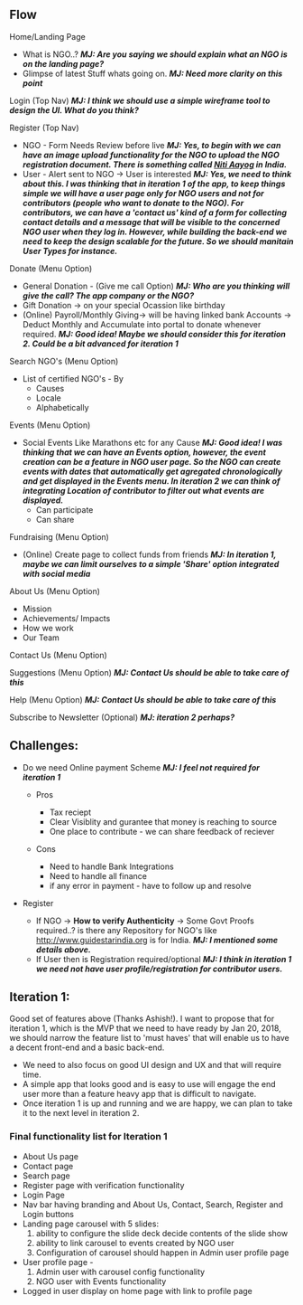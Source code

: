 ## Flow

Home/Landing Page
* What is NGO..? ***MJ: Are you saying we should explain what an NGO is on the landing page?***
* Glimpse of latest Stuff whats going on. ***MJ: Need more clarity on this point***

Login (Top Nav) ***MJ: I think we should use a simple wireframe tool to design the UI. What do you think?***

Register (Top Nav)
* NGO - Form Needs Review before live ***MJ: Yes, to begin with we can have an image upload functionality for the NGO to upload the NGO registration document. There is something called [Niti Aayog](http://niti.gov.in/content/ngo-darpan) in India.***
* User - Alert sent to NGO -> User is interested ***MJ: Yes, we need to think about this. I was thinking that in iteration 1 of the app, to keep things simple we will have a user page only for NGO users and not for contributors (people who want to donate to the NGO). For contributors, we can have a 'contact us' kind of a form for collecting contact details and a message that will be visible to the concerned NGO user when they log in. However, while building the back-end we need to keep the design scalable for the future. So we should manitain User Types for instance.***

Donate (Menu Option)
* General Donation - (Give me call Option) ***MJ: Who are you thinking will give the call? The app company or the NGO?***
* Gift Donation -> on your special Ocassion like birthday
* (Online) Payroll/Monthly Giving-> will be having linked bank Accounts -> Deduct Monthly and Accumulate into portal to donate whenever required. ***MJ: Good idea! Maybe we should consider this for iteration 2. Could be a bit advanced for iteration 1***

Search NGO's (Menu Option)
* List of certified NGO's - By
    * Causes
    * Locale
    * Alphabetically

Events (Menu Option)
* Social Events Like Marathons etc for any Cause ***MJ: Good idea! I was thinking that we can have an Events option, however, the event creation can be a feature in NGO user page. So the NGO can create events with dates that automatically get agregated chronologically and get displayed in the Events menu. In iteration 2 we can think of integrating **Location** of contributor to filter out what events are displayed.***
    * Can participate
    * Can share

Fundraising (Menu Option)
* (Online) Create page to collect funds from friends ***MJ: In iteration 1, maybe we can limit ourselves to a simple 'Share' option integrated with social media***

About Us (Menu Option)
* Mission
* Achievements/ Impacts
* How we work
* Our Team

Contact Us (Menu Option)

Suggestions (Menu Option) ***MJ: Contact Us should be able to take care of this***

Help (Menu Option) ***MJ: Contact Us should be able to take care of this***

Subscribe to Newsletter (Optional) ***MJ: iteration 2 perhaps?***

## Challenges:
* Do we need Online payment Scheme ***MJ: I feel not required for iteration 1***
    * Pros
        * Tax reciept
        * Clear Visiblity and gurantee that money is reaching to source
        * One place to contribute - we can share feedback of reciever
    
    * Cons
        * Need to handle Bank Integrations
        * Need to handle all finance
        * if any error in payment - have to follow up and resolve

* Register
    * If NGO -> **How to verify Authenticity** -> Some Govt Proofs required..? is there any Repository for NGO's like http://www.guidestarindia.org is for India. ***MJ: I mentioned some details above.***
    * If User then is Registration required/optional ***MJ: I think in iteration 1 we need not have user profile/registration for contributor users.***
	
## Iteration 1:
Good set of features above (Thanks Ashish!). I want to propose that for iteration 1, which is the MVP that we need to have ready by Jan 20, 2018, we should narrow the feature list to 'must haves' that will enable us to have a decent front-end and a basic back-end.

* We need to also focus on good UI design and UX and that will require time.
* A simple app that looks good and is easy to use will engage the end user more than a feature heavy app that is difficult to navigate.
* Once iteration 1 is up and running and we are happy, we can plan to take it to the next level in iteration 2. 

### Final functionality list for Iteration 1

* About Us page
* Contact page
* Search page
* Register page with verification functionality
* Login Page
* Nav bar having branding and About Us, Contact, Search, Register and Login buttons
* Landing page carousel with 5 slides:
	1. ability to configure the slide deck decide contents of the slide show
	2. ability to link carousel to events created by NGO user
	3. Configuration of carousel should happen in Admin user profile page
* User profile page - 
	1. Admin user with carousel config functionality
	2. NGO user with Events functionality
* Logged in user display on home page with link to profile page
